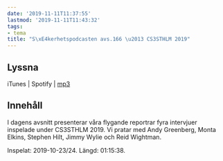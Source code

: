 ```yaml
---
date: '2019-11-11T11:37:55'
lastmod: '2019-11-11T11:43:32'
tags:
- tema
title: "S\xE4kerhetspodcasten avs.166 \u2013 CS3STHLM 2019"
---
```

## Lyssna

iTunes \| Spotify \| [mp3](http://traffic.libsyn.com/sakerhetspodcasten/CS3-Eng.mp3)

## Innehåll

I dagens avsnitt presenterar våra flygande reportrar fyra intervjuer inspelade under
CS3STHLM 2019. Vi pratar med Andy Greenberg, Monta Elkins, Stephen Hilt, Jimmy Wylie
och Reid Wightman.

Inspelat: 2019-10-23/24. Längd: 01:15:38.

